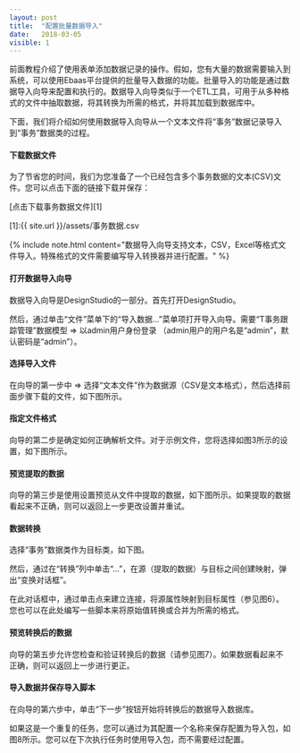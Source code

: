 ```yaml
---
layout: post
title:  "配置批量数据导入"
date:   2018-03-05
visible: 1
---
```


前面教程介绍了使用表单添加数据记录的操作。假如，您有大量的数据需要输入到系统，可以使用Ebaas平台提供的批量导入数据的功能。批量导入的功能是通过数据导入向导来配置和执行的。数据导入向导类似于一个ETL工具，可用于从多种格式的文件中抽取数据，将其转换为所需的格式，并将其加载到数据库中。

下面，我们将介绍如何使用数据导入向导从一个文本文件将“事务”数据记录导入到“事务”数据类的过程。

#### 下载数据文件

为了节省您的时间，我们为您准备了一个已经包含多个事务数据的文本(CSV)文件。您可以点击下面的链接下载并保存：

[点击下载事务数据文件][1]

[1]:{{ site.url }}/assets/事务数据.csv

{% include note.html content="数据导入向导支持文本，CSV，Excel等格式文件导入。特殊格式的文件需要编写导入转换器并进行配置。" %}


#### 打开数据导入向导

数据导入向导是DesignStudio的一部分。首先打开DesignStudio。

然后，通过单击“文件”菜单下的“导入数据...”菜单项打开导入向导。需要“T事务跟踪管理”数据模型 => 以admin用户身份登录 （admin用户的用户名是“admin”，默认密码是“admin”）。

#### 选择导入文件

在向导的第一步中 => 选择“文本文件”作为数据源（CSV是文本格式），然后选择前面步骤下载的文件，如下图所示。

#### 指定文件格式

向导的第二步是确定如何正确解析文件。对于示例文件，您将选择如图3所示的设置，如下图所示。

#### 预览提取的数据

向导的第三步是使用设置预览从文件中提取的数据，如下图所示。如果提取的数据看起来不正确，则可以返回上一步更改设置并重试。

#### 数据转换

选择“事务”数据类作为目标类，如下图。

然后，通过在“转换”列中单击“...”，在源（提取的数据）与目标之间创建映射，弹出“变换对话框”。

在此对话框中，通过单击点来建立连接，将源属性映射到目标属性（参见图6）。您也可以在此处编写一些脚本来将原始值转换或合并为所需的格式。

#### 预览转换后的数据

向导的第五步允许您检查和验证转换后的数据（请参见图7）。如果数据看起来不正确，则可以返回上一步进行更正。

#### 导入数据并保存导入脚本

在向导的第六步中，单击“下一步”按钮开始将转换后的数据导入数据库。

如果这是一个重复的任务，您可以通过为其配置一个名称来保存配置为导入包，如图8所示。您可以在下次执行任务时使用导入包，而不需要经过配置。
